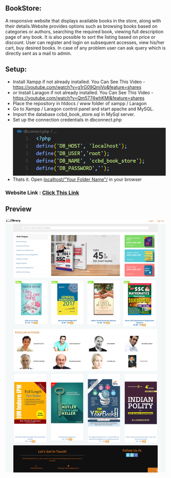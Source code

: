 ## BookStore:

A responsive website that displays available books in the store, along with their details.Website provides options such as browsing books based on categories or authors, searching the required book, viewing full description page of any book. It is also possible to sort the listing based on price or discount. User can register and login on subsequent accesses, view his/her cart, buy desired books. In case of any problem user can ask query which is directly sent as a mail to admin.

## Setup:

- Install Xampp if not already installed. You Can See This Video - https://youtube.com/watch?v=g1rG09QmiVo&feature=shares
- or Install Laragon if not already installed. You Can See This Video - https://youtube.com/watch?v=Qm5774whKMI&feature=shares
- Place the repository in htdocs / www folder of xampp / Laragon
- Go to Xampp / Laragon control panel and start apache and MySQL.
- Import the database ccbd_book_store.sql in MySql server.
- Set up the connection credentials in dbconnect.php </br> &nbsp;&nbsp;&nbsp;&nbsp;&nbsp;<kbd><img src="screenshot/connection.png" width="500" height="150"/></kbd>
- Thats it. Open <a href="http://localhost/">localhost/"Your Folder Name"/</a> in your browser

### Website Link : <a href="https://developerrony.com">Click This Link</a>

## Preview

<kbd><img src="screenshot/index.png"/></kbd>
